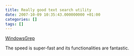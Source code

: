 ```yaml
---
title: Really good text search utility
date: 2007-10-09 10:35:43.000000000 +01:00
categories: []
tags: []
---
```

<p><a href="http://www.wingrep.com/download.htm">WindowsGrep</a></p>
<p>The speed is super-fast and its functionalities are fantastic.</p>
